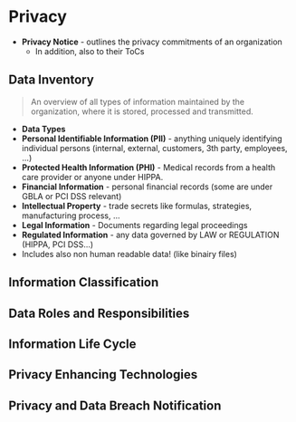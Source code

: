 # Privacy

* **Privacy Notice** - outlines the privacy commitments of an organization
  * In addition, also to their ToCs
    
## Data Inventory
> An overview of all types of information maintained by the organization, where it is stored, processed and transmitted.

* **Data Types**
 * **Personal Identifiable Information (PII)** - anything uniquely identifying individual persons (internal, external, customers, 3th party, employees, ...)
 * **Protected Health Information (PHI)** - Medical records from a health care provider or anyone under HIPPA.
 * **Financial Information** - personal financial records (some are under GBLA or PCI DSS relevant)
 * **Intellectual Property** - trade secrets like formulas, strategies, manufacturing process, ...
 * **Legal Information** - Documents regarding legal proceedings
 * **Regulated Information** - any data governed by LAW or REGULATION (HIPPA, PCI DSS...)
* Includes also non human readable data! (like binairy files)

## Information Classification

## Data Roles and Responsibilities

## Information Life Cycle

## Privacy Enhancing Technologies

## Privacy and Data Breach Notification
